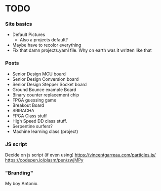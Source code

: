 
# TODO

### Site basics

- Default Pictures
  - Also a projects default?
- Maybe have to recolor everything
- Fix that damn projects.yaml file. Why on earth was it written like that

### Posts

- Senior Design MCU board
- Senior Design Conversion board
- Senior Design Stepper Socket board
- Ground Bounce example Board
- Binary counter replacement chip
- FPGA guessing game
- Breakout Board
- SRIRACHA
- FPGA Class stuff
- High Speed DD class stuff.
- Serpentine surfers?
- Machine learning class (project)

### JS script

Decide on js script (if even using)
https://vincentgarreau.com/particles.js/
https://codepen.io/plasm/pen/zwjMPy

### "Branding"

My boy Antonio.
